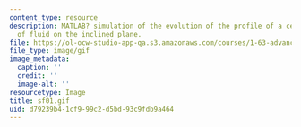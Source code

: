```yaml
---
content_type: resource
description: MATLAB? simulation of the evolution of the profile of a certain mass
  of fluid on the inclined plane.
file: https://ol-ocw-studio-app-qa.s3.amazonaws.com/courses/1-63-advanced-fluid-dynamics-of-the-environment-fall-2002/d79239b41cf999c2d5bd93c9fdb9a464_sf01.gif
file_type: image/gif
image_metadata:
  caption: ''
  credit: ''
  image-alt: ''
resourcetype: Image
title: sf01.gif
uid: d79239b4-1cf9-99c2-d5bd-93c9fdb9a464
---
```

